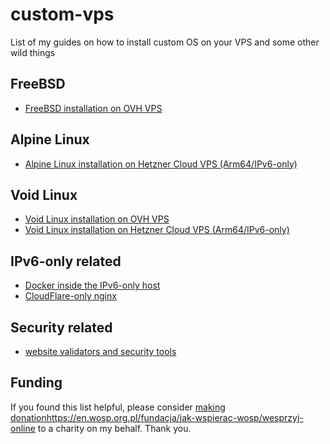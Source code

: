 # custom-vps
List of my guides on how to install custom OS on your VPS and some other wild things

## FreeBSD

* [FreeBSD installation on OVH VPS](https://gist.github.com/c0m4r/0401f6b53d35b0c34a4f51eef68af377)

## Alpine Linux

* [Alpine Linux installation on Hetzner Cloud VPS (Arm64/IPv6-only)](https://gist.github.com/c0m4r/e38d41d0e31f6adda4b4c5a88ba0a453)

## Void Linux

* [Void Linux installation on OVH VPS](https://gist.github.com/c0m4r/7432c2c3acf29ddd280f82c8a0cce817)
* [Void Linux installation on Hetzner Cloud VPS (Arm64/IPv6-only)](https://gist.github.com/c0m4r/8bdd2e6925fc78bffff78af83778c4e1)

## IPv6-only related

* [Docker inside the IPv6-only host](https://gist.github.com/c0m4r/5497c6cbd7434e0cdf8dbd35060f724b)
* [CloudFlare-only nginx](https://github.com/c0m4r/cloudflare-only-nginx)

## Security related

* [website validators and security tools](https://gist.github.com/c0m4r/4990335e5e723b5fa065c1d22264bfe8)

## Funding

If you found this list helpful, please consider [making donation](https://en.wosp.org.pl/fundacja/jak-wspierac-wosp/wesprzyj-online)https://en.wosp.org.pl/fundacja/jak-wspierac-wosp/wesprzyj-online to a charity on my behalf. Thank you.
